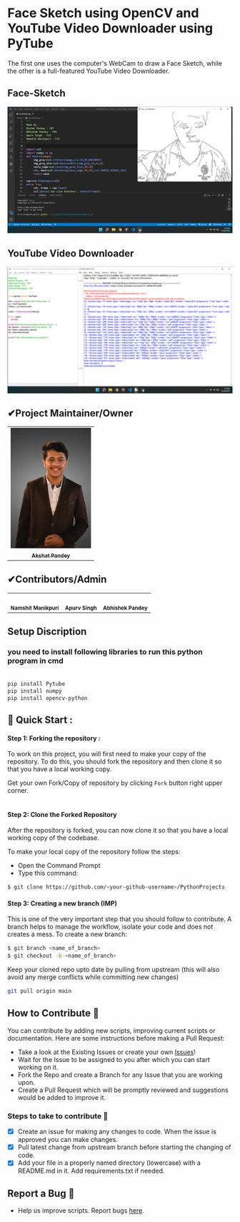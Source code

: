 # Face Sketch using OpenCV and YouTube Video Downloader using PyTube
The first one uses the computer's WebCam to draw a Face Sketch, while the other is a full-featured YouTube Video Downloader.

## Face-Sketch 
<img src = "https://github.com/Akshat-Pandey16/PythonProjects/blob/main/Images/Face%20Recognition.png" >

## YouTube Video Downloader
<img src = "https://github.com/Akshat-Pandey16/PythonProjects/blob/main/Images/YoutubeDownloader.png">

<h2>✔Project Maintainer/Owner</h2>

<table>
  <tr>
<td align="center"><a href="https://github.com/Akshat-16Pandey"><img src="https://github.com/Akshat-Pandey16/PythonProjects/blob/main/Images/AkshatPandey%20with%20Background%20Image%202.png" width="180px;" alt=""/><br /><sub><b>Akshat Pandey</b></sub></a></td>  

  </tr>
</table>
<h2>✔Contributors/Admin</h2>

<table>
 <tr>
<td align="center"><img src="https://avatars.githubusercontent.com/u/83776030?v=4" width="180px;" alt=""/><br /><sub><b>Namshit Manikpuri</b></sub></a></td>  
<td align="center"><img src="https://avatars.githubusercontent.com/u/82721367?v=4" width="150px;" alt=""/><br /><sub><b>Apurv Singh</b></sub></a></td>  
<td align="center"><img src="https://github.com/Knighthawk-Leo/ML-Based-Dog-Breed-Identifier/blob/main/Images/%E2%80%94Pngtree%E2%80%94cartoon%20male%20teacher%20holding%20a_5552300.png" width="150px;" alt=""/><br /><sub><b>Abhishek Pandey</b></sub></a></td>  

</tr>
</table>

## Setup Discription 
### you need to install following libraries to run this python program in cmd
```

pip install Pytube
pip install numpy
pip install opencv-python

```
## 🚀 Quick Start :

#### Step 1: Forking the repository :

To work on this project, you will first need to make your copy of the repository. To do this, you should fork the repository and then clone it so that you have a local working copy.

Get your own Fork/Copy of repository by clicking `Fork` button right upper corner.<br><br>

#### Step 2: Clone the Forked Repository

After the repository is forked, you can now clone it so that you have a local working copy of the codebase.

To make your local copy of the repository follow the steps:
- Open the Command Prompt
- Type this command:
  
```bash
$ git clone https://github.com/<your-github-username>/PythonProjects
```


#### Step 3: Creating a new branch (IMP)
This is one of the very important step that you should follow to contribute. A branch helps to manage the workflow, isolate your code and does not creates a mess. To create a new branch:
  
```bash
$ git branch <name_of_branch>
$ git checkout -b <name_of_branch>
```

Keep your cloned repo upto date by pulling from upstream (this will also avoid any merge conflicts while committing new changes)
```bash
git pull origin main
```


## How to Contribute 🤔

You can contribute by adding new scripts, improving current scripts or documentation. Here are some instructions
before making a Pull Request:

- Take a look at the Existing Issues or create your own [Issues](https://github.com/Akshat-Pandey16/PythonProjects/issues)!
- Wait for the Issue to be assigned to you after which you can start working on it.
- Fork the Repo and create a Branch for any Issue that you are working upon.
- Create a Pull Request which will be promptly reviewed and suggestions would be added to improve it.

### Steps to take to contribute 👣

- [x] Create an issue for making any changes to code. When the issue is approved you can make changes.
- [x] Pull latest change from upstream branch before starting the changing of code.
- [x] Add your file in a properly named directory (lowercase) with a README.md in it. Add requirements.txt if needed.

## Report a Bug 🐛

- Help us improve scripts. Report bugs [here](https://github.com/Akshat-Pandey16/PythonProjects/issues). <br/>
